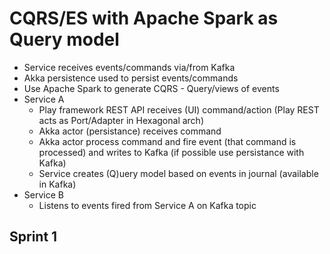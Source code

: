 # CQRS/ES with Apache Spark as Query model

- Service receives events/commands via/from Kafka
- Akka persistence used to persist events/commands
- Use Apache Spark to generate CQRS - Query/views of events
- Service A
  - Play framework REST API receives (UI) command/action (Play REST acts as Port/Adapter in Hexagonal arch)
  - Akka actor (persistance) receives command
  - Akka actor process command and fire event (that command is processed) and writes to Kafka (if possible use persistance with Kafka)
  - Service creates (Q)uery model based on events in journal (available in Kafka)
- Service B
  - Listens to events fired from Service A on Kafka topic

## Sprint 1
